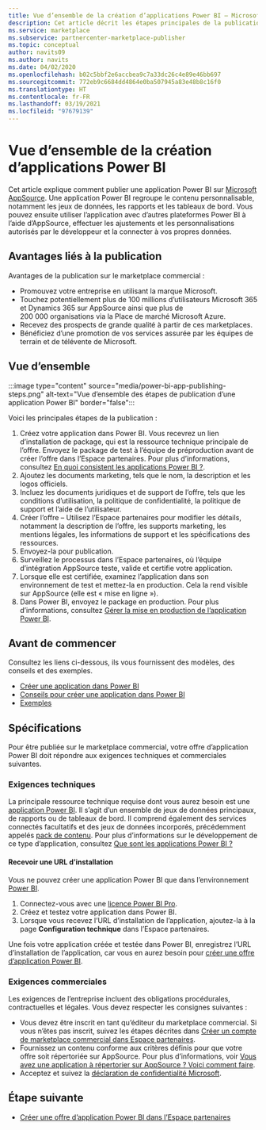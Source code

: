 ```yaml
---
title: Vue d’ensemble de la création d’applications Power BI – Microsoft AppSource
description: Cet article décrit les étapes principales de la publication d’une application Power BI sur Microsoft AppSource. Les exigences techniques et commerciales auxquelles votre application Power BI doit répondre pour être publiée sur le marketplace commercial sont également fournies.
ms.service: marketplace
ms.subservice: partnercenter-marketplace-publisher
ms.topic: conceptual
author: navits09
ms.author: navits
ms.date: 04/02/2020
ms.openlocfilehash: b02c5bbf2e6accbea9c7a33dc26c4e89e46bb697
ms.sourcegitcommit: 772eb9c6684dd4864e0ba507945a83e48b8c16f0
ms.translationtype: HT
ms.contentlocale: fr-FR
ms.lasthandoff: 03/19/2021
ms.locfileid: "97679139"
---
```

# <a name="power-bi-app-creation-overview"></a>Vue d’ensemble de la création d’applications Power BI

Cet article explique comment publier une application Power BI sur [Microsoft AppSource](https://appsource.microsoft.com/). Une application Power BI regroupe le contenu personnalisable, notamment les jeux de données, les rapports et les tableaux de bord. Vous pouvez ensuite utiliser l’application avec d’autres plateformes Power BI à l’aide d’AppSource, effectuer les ajustements et les personnalisations autorisés par le développeur et la connecter à vos propres données.

## <a name="publishing-benefits"></a>Avantages liés à la publication

Avantages de la publication sur le marketplace commercial :

- Promouvez votre entreprise en utilisant la marque Microsoft.
- Touchez potentiellement plus de 100 millions d’utilisateurs Microsoft 365 et Dynamics 365 sur AppSource ainsi que plus de 200 000 organisations via la Place de marché Microsoft Azure.
- Recevez des prospects de grande qualité à partir de ces marketplaces.
- Bénéficiez d’une promotion de vos services assurée par les équipes de terrain et de télévente de Microsoft.

## <a name="overview"></a>Vue d’ensemble

:::image type="content" source="media/power-bi-app-publishing-steps.png" alt-text="Vue d’ensemble des étapes de publication d’une application Power BI" border="false":::

Voici les principales étapes de la publication :

1. Créez votre application dans Power BI. Vous recevrez un lien d’installation de package, qui est la ressource technique principale de l’offre. Envoyez le package de test à l’équipe de préproduction avant de créer l’offre dans l’Espace partenaires. Pour plus d’informations, consultez [En quoi consistent les applications Power BI ?](/power-bi/service-template-apps-overview).
2. Ajoutez les documents marketing, tels que le nom, la description et les logos officiels.
3. Incluez les documents juridiques et de support de l’offre, tels que les conditions d’utilisation, la politique de confidentialité, la politique de support et l’aide de l’utilisateur.
4. Créer l’offre – Utilisez l’Espace partenaires pour modifier les détails, notamment la description de l’offre, les supports marketing, les mentions légales, les informations de support et les spécifications des ressources.
5. Envoyez-la pour publication.
6. Surveillez le processus dans l’Espace partenaires, où l’équipe d’intégration AppSource teste, valide et certifie votre application.
7. Lorsque elle est certifiée, examinez l’application dans son environnement de test et mettez-la en production. Cela la rend visible sur AppSource (elle est « mise en ligne »).
8. Dans Power BI, envoyez le package en production. Pour plus d’informations, consultez [Gérer la mise en production de l’application Power BI](/power-bi/service-template-apps-create#manage-the-template-app-release).

## <a name="before-you-begin"></a>Avant de commencer

Consultez les liens ci-dessous, ils vous fournissent des modèles, des conseils et des exemples.

- [Créer une application dans Power BI](/power-bi/service-template-apps-create)
- [Conseils pour créer une application dans Power BI](/power-bi/service-template-apps-tips)
- [Exemples](/power-bi/service-template-apps-samples)

## <a name="requirements"></a>Spécifications

Pour être publiée sur le marketplace commercial, votre offre d’application Power BI doit répondre aux exigences techniques et commerciales suivantes.

### <a name="technical-requirements"></a>Exigences techniques

La principale ressource technique requise dont vous aurez besoin est une [application Power BI](/power-bi/connect-data/service-template-apps-overview). Il s’agit d’un ensemble de jeux de données principaux, de rapports ou de tableaux de bord. Il comprend également des services connectés facultatifs et des jeux de données incorporés, précédemment appelés [pack de contenu](/power-bi/service-organizational-content-pack-introduction). Pour plus d’informations sur le développement de ce type d’application, consultez [Que sont les applications Power BI ?](/power-bi/connect-data/service-template-apps-overview)

#### <a name="get-an-installation-web-address"></a>Recevoir une URL d’installation

Vous ne pouvez créer une application Power BI que dans l’environnement [Power BI](https://powerbi.microsoft.com/).

1. Connectez-vous avec une [licence Power BI Pro](/power-bi/service-admin-purchasing-power-bi-pro).
2. Créez et testez votre application dans Power BI.
3. Lorsque vous recevez l’URL d’installation de l’application, ajoutez-la à la page **Configuration technique** dans l’Espace partenaires.

Une fois votre application créée et testée dans Power BI, enregistrez l’URL d’installation de l’application, car vous en aurez besoin pour [créer une offre d’application Power BI](create-power-bi-app-offer.md).

### <a name="business-requirements"></a>Exigences commerciales

Les exigences de l’entreprise incluent des obligations procédurales, contractuelles et légales. Vous devez respecter les consignes suivantes :

- Vous devez être inscrit en tant qu’éditeur du marketplace commercial. Si vous n’êtes pas inscrit, suivez les étapes décrites dans [Créer un compte de marketplace commercial dans Espace partenaires](create-account.md).
- Fournissez un contenu conforme aux critères définis pour que votre offre soit répertoriée sur AppSource. Pour plus d’informations, voir [Vous avez une application à répertorier sur AppSource ? Voici comment faire](https://appsource.microsoft.com/blogs/have-an-app-to-list-on-appsource-here-s-how).
- Acceptez et suivez la [déclaration de confidentialité Microsoft](https://privacy.microsoft.com/privacystatement).

## <a name="next-step"></a>Étape suivante

- [Créer une offre d’application Power BI dans l’Espace partenaires](create-power-bi-app-offer.md)
